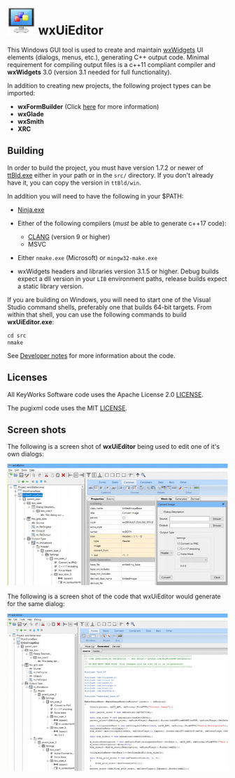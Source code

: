 # ![logo](src/art_src/logo64.png) wxUiEditor

This Windows GUI tool is used to create and maintain [wxWidgets](https://docs.wxwidgets.org/trunk/index.html) UI elements (dialogs, menus, etc.), generating C++ output code. Minimal requirement for compiling output files is a c++11 compliant compiler and **wxWidgets** 3.0 (version 3.1 needed for full functionality).

In addition to creating new projects, the following project types can be imported:

- **wxFormBuilder** (Click [here](docs/import_formbuilder.md) for more information)
- **wxGlade**
- **wxSmith**
- **XRC**

## Building

In order to build the project, you must have version 1.7.2 or newer of [ttBld.exe](https://github.com/KeyWorksRW/ttBld) either in your path or in the `src/` directory. If you don't already have it, you can copy the version in `ttBld/win`.

In addition you will need to have the following in your $PATH:

- [Ninja.exe](https://github.com/ninja-build/ninja)

- Either of the following compilers (_must_ be able to generate c++17 code):
  - [CLANG](https://clang.llvm.org/) (version 9 or higher)
  - MSVC
- Either `nmake.exe` (Microsoft) or `mingw32-make.exe`
- wxWidgets headers and libraries version 3.1.5 or higher. Debug builds expect a dll version in your `LIB` environment paths, release builds expect a static library version.

If you are building on Windows, you will need to start one of the Visual Studio command shells, preferably one that builds 64-bit targets. From within that shell, you can use the following commands to build **wxUiEditor.exe**:

	cd src
	nmake

See [Developer notes](docs/DEV_NOTES.md) for more information about the code.

## Licenses

All KeyWorks Software code uses the Apache License 2.0 [LICENSE](LICENSE).

The pugixml code uses the MIT [LICENSE](pugixml/LICENSE.md).

## Screen shots

The following is a screen shot of **wxUiEditor** being used to edit one of it's own dialogs:

![image](screenshot.jpg)

The following is a screen shot of the code that wxUiEditor would generate for the same dialog:

![image](code_screenshot.jpg)
